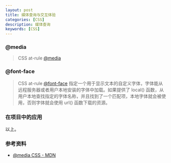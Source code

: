 ```yaml
---
layout: post
title: 媒体查询与交互体验
categories: [CSS]
description: 媒体查询
keywords: [CSS]
---
```


### @media

> CSS at-rule [@media](https://developer.mozilla.org/zh-CN/docs/Web/CSS/@media) 

### @font-face

> CSS at-rule [@font-face](https://developer.mozilla.org/zh-CN/docs/Web/CSS/@font-face) 指定一个用于显示文本的自定义字体，字体能从远程服务器或者用户本地安装的字体中加载。如果提供了 local() 函数，从用户本地查找指定的字体名称，并且找到了一个匹配项，本地字体就会被使用，否则字体就会使用 url() 函数下载的资源。

### 在项目中的应用



以上。

### 参考资料

- [@media CSS - MDN](https://developer.mozilla.org/zh-CN/docs/Web/CSS/@media)
